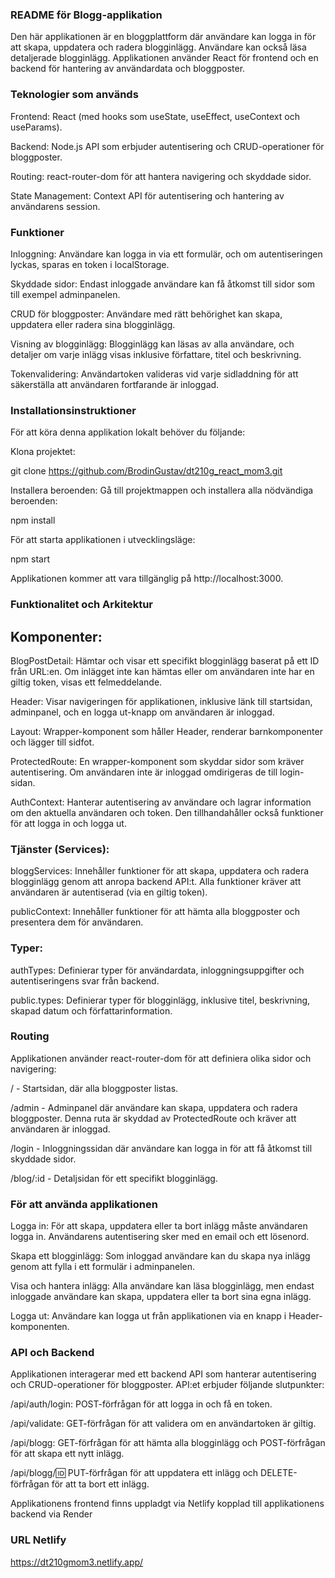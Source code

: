 ### README för Blogg-applikation
Den här applikationen är en bloggplattform där användare kan logga in för att skapa, uppdatera och radera blogginlägg. Användare kan också läsa detaljerade blogginlägg. Applikationen använder React för frontend och en backend för hantering av användardata och bloggposter.

### Teknologier som används

Frontend: React (med hooks som useState, useEffect, useContext och useParams).

Backend: Node.js API som erbjuder autentisering och CRUD-operationer för bloggposter.

Routing: react-router-dom för att hantera navigering och skyddade sidor.

State Management: Context API för autentisering och hantering av användarens session.

### Funktioner

Inloggning: Användare kan logga in via ett formulär, och om autentiseringen lyckas, sparas en token i localStorage.

Skyddade sidor: Endast inloggade användare kan få åtkomst till sidor som till exempel adminpanelen.

CRUD för bloggposter: Användare med rätt behörighet kan skapa, uppdatera eller radera sina blogginlägg.

Visning av blogginlägg: Blogginlägg kan läsas av alla användare, och detaljer om varje inlägg visas inklusive författare, titel och beskrivning.

Tokenvalidering: Användartoken valideras vid varje sidladdning för att säkerställa att användaren fortfarande är inloggad.

### Installationsinstruktioner

För att köra denna applikation lokalt behöver du följande:

Klona projektet:

git clone https://github.com/BrodinGustav/dt210g_react_mom3.git

Installera beroenden: Gå till projektmappen och installera alla nödvändiga beroenden:

npm install

För att starta applikationen i utvecklingsläge:

npm start

Applikationen kommer att vara tillgänglig på http://localhost:3000.

### Funktionalitet och Arkitektur

## Komponenter:

BlogPostDetail: Hämtar och visar ett specifikt blogginlägg baserat på ett ID från URL:en. Om inlägget inte kan hämtas eller om användaren inte har en giltig token, visas ett felmeddelande.

Header: Visar navigeringen för applikationen, inklusive länk till startsidan, adminpanel, och en logga ut-knapp om användaren är inloggad.

Layout: Wrapper-komponent som håller Header, renderar barnkomponenter och lägger till sidfot.

ProtectedRoute: En wrapper-komponent som skyddar sidor som kräver autentisering. Om användaren inte är inloggad omdirigeras de till login-sidan.

AuthContext: Hanterar autentisering av användare och lagrar information om den aktuella användaren och token. Den tillhandahåller också funktioner för att logga in och logga ut.

### Tjänster (Services):

bloggServices: Innehåller funktioner för att skapa, uppdatera och radera blogginlägg genom att anropa backend API:t. Alla funktioner kräver att användaren är autentiserad (via en giltig token).

publicContext: Innehåller funktioner för att hämta alla bloggposter och presentera dem för användaren.

### Typer:
authTypes: Definierar typer för användardata, inloggningsuppgifter och autentiseringens svar från backend.

public.types: Definierar typer för blogginlägg, inklusive titel, beskrivning, skapad datum och författarinformation.

### Routing
Applikationen använder react-router-dom för att definiera olika sidor och navigering:

/ - Startsidan, där alla bloggposter listas.

/admin - Adminpanel där användare kan skapa, uppdatera och radera bloggposter. Denna ruta är skyddad av ProtectedRoute och kräver att användaren är inloggad.

/login - Inloggningssidan där användare kan logga in för att få åtkomst till skyddade sidor.

/blog/:id - Detaljsidan för ett specifikt blogginlägg.

### För att använda applikationen

Logga in: För att skapa, uppdatera eller ta bort inlägg måste användaren logga in. Användarens autentisering sker med en email och ett lösenord.

Skapa ett blogginlägg: Som inloggad användare kan du skapa nya inlägg genom att fylla i ett formulär i adminpanelen.

Visa och hantera inlägg: Alla användare kan läsa blogginlägg, men endast inloggade användare kan skapa, uppdatera eller ta bort sina egna inlägg.

Logga ut: Användare kan logga ut från applikationen via en knapp i Header-komponenten.

### API och Backend
Applikationen interagerar med ett backend API som hanterar autentisering och CRUD-operationer för bloggposter. API:et erbjuder följande slutpunkter:

/api/auth/login: POST-förfrågan för att logga in och få en token.

/api/validate: GET-förfrågan för att validera om en användartoken är giltig.

/api/blogg: GET-förfrågan för att hämta alla blogginlägg och POST-förfrågan för att skapa ett nytt inlägg.

/api/blogg/:id: PUT-förfrågan för att uppdatera ett inlägg och DELETE-förfrågan för att ta bort ett inlägg.


Applikationens frontend finns uppladgt via Netlify kopplad till applikationens backend via Render

### URL Netlify
https://dt210gmom3.netlify.app/